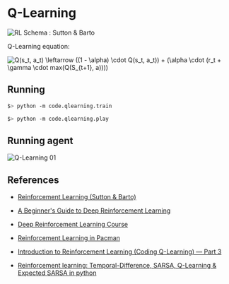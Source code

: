 # Q-Learning

![RL Schema : Sutton & Barto](https://github.com/rdenadai/AI-Study-Notebooks/tree/master/images/simple_RL_schema.png)

Q-Learning equation:

<img src="https://latex.codecogs.com/svg.latex?Q(s_t,&space;a_t)&space;\leftarrow&space;((1&space;-&space;\alpha)&space;\cdot&space;Q(s_t,&space;a_t))&space;&plus;&space;(\alpha&space;\cdot&space;(r_t&space;&plus;&space;\gamma&space;\cdot&space;max(Q(S_{t&plus;1},&space;a))))" title="Q(s_t, a_t) \leftarrow ((1 - \alpha) \cdot Q(s_t, a_t)) + (\alpha \cdot (r_t + \gamma \cdot max(Q(S_{t+1}, a))))" />


## Running

```bash
$> python -m code.qlearning.train
```

```bash
$> python -m code.qlearning.play
```

## Running agent

![Q-Learning 01](https://github.com/rdenadai/AI-Study-Notebooks/tree/master/images/qlearning_01.gif)


## References

 - [Reinforcement Learning (Sutton & Barto)](http://incompleteideas.net/book/RLbook2018.pdf)

 - [A Beginner's Guide to Deep Reinforcement Learning](https://skymind.ai/wiki/deep-reinforcement-learning)

 - [Deep Reinforcement Learning Course](https://simoninithomas.github.io/Deep_reinforcement_learning_Course/)

 - [Reinforcement Learning in Pacman](http://cs229.stanford.edu/proj2017/final-reports/5241109.pdf)

 - [Introduction to Reinforcement Learning (Coding Q-Learning) — Part 3](https://medium.com/swlh/introduction-to-reinforcement-learning-coding-q-learning-part-3-9778366a41c0)

 - [Reinforcement learning: Temporal-Difference, SARSA, Q-Learning & Expected SARSA in python](https://towardsdatascience.com/reinforcement-learning-temporal-difference-sarsa-q-learning-expected-sarsa-on-python-9fecfda7467e)